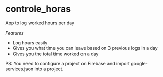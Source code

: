 # controle_horas

App to log worked hours per day

*Features*
* Log hours easily
* Gives you what time you can leave based on 3 previous logs in a day
* Gives you the total time worked on a day

PS:
You need to configure a project on Firebase and import google-services.json into a project.
